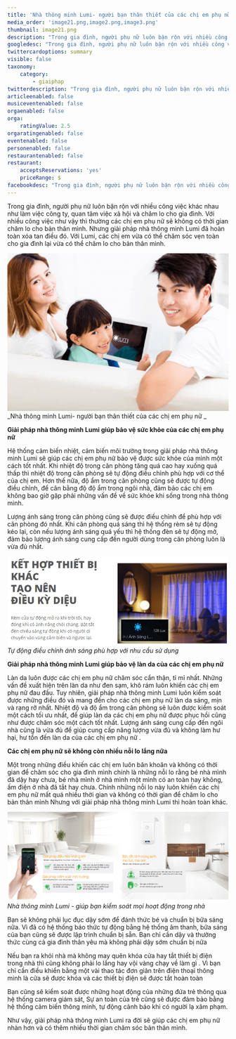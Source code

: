 ```yaml
---
title: 'Nhà thông minh Lumi- người bạn thân thiết của các chị em phụ nữ'
media_order: 'image21.png,image2.png,image3.png'
thumbnail: image21.png
description: "Trong gia đình, người phụ nữ luôn bận rộn với nhiều công việc khác nhau như làm việc công ty, quan tâm việc xã hội và chăm lo cho gia đình. Với nhiều công việc như vậy thì thường các chị em phụ nữ sẽ không có thời gian chăm lo cho bản thân mình.\r\nNhưng giải pháp nhà thông minh Lumi đã hoàn toàn xóa tan điều đó. Với Lumi, các chị em vừa có thể chăm sóc vẹn toàn cho gia đình lại vừa có thể chăm lo cho bản thân mình."
googledesc: "Trong gia đình, người phụ nữ luôn bận rộn với nhiều công việc khác nhau như làm việc công ty, quan tâm việc xã hội và chăm lo cho gia đình. Với nhiều công việc như vậy thì thường các chị em phụ nữ sẽ không có thời gian chăm lo cho bản thân mình.\r\nNhưng giải pháp nhà thông minh Lumi đã hoàn toàn xóa tan điều đó. Với Lumi, các chị em vừa có thể chăm sóc vẹn toàn cho gia đình lại vừa có thể chăm lo cho bản thân mình."
twittercardoptions: summary
visible: false
taxonomy:
    category:
        - giaiphap
twitterdescription: "Trong gia đình, người phụ nữ luôn bận rộn với nhiều công việc khác nhau như làm việc công ty, quan tâm việc xã hội và chăm lo cho gia đình. Với nhiều công việc như vậy thì thường các chị em phụ nữ sẽ không có thời gian chăm lo cho bản thân mình.\r\nNhưng giải pháp nhà thông minh Lumi đã hoàn toàn xóa tan điều đó. Với Lumi, các chị em vừa có thể chăm sóc vẹn toàn cho gia đình lại vừa có thể chăm lo cho bản thân mình."
articleenabled: false
musiceventenabled: false
orgaenabled: false
orga:
    ratingValue: 2.5
orgaratingenabled: false
eventenabled: false
personenabled: false
restaurantenabled: false
restaurant:
    acceptsReservations: 'yes'
    priceRange: $
facebookdesc: "Trong gia đình, người phụ nữ luôn bận rộn với nhiều công việc khác nhau như làm việc công ty, quan tâm việc xã hội và chăm lo cho gia đình. Với nhiều công việc như vậy thì thường các chị em phụ nữ sẽ không có thời gian chăm lo cho bản thân mình.\r\nNhưng giải pháp nhà thông minh Lumi đã hoàn toàn xóa tan điều đó. Với Lumi, các chị em vừa có thể chăm sóc vẹn toàn cho gia đình lại vừa có thể chăm lo cho bản thân mình."
---
```


Trong gia đình, người phụ nữ luôn bận rộn với nhiều công việc khác nhau như làm việc công ty, quan tâm việc xã hội và chăm lo cho gia đình. Với nhiều công việc như vậy thì thường các chị em phụ nữ sẽ không có thời gian chăm lo cho bản thân mình.
Nhưng giải pháp nhà thông minh Lumi đã hoàn toàn xóa tan điều đó. Với Lumi, các chị em vừa có thể chăm sóc vẹn toàn cho gia đình lại vừa có thể chăm lo cho bản thân mình.

![](image21.png)
_Nhà thông minh Lumi- người bạn thân thiết của các chị em phụ nữ _

**Giải pháp nhà thông minh Lumi giúp bảo vệ sức khỏe của các chị em phụ nữ**

Hệ thống cảm biến nhiệt, cảm biến môi trường trong giải pháp nhà thông minh Lumi sẽ giúp các chị em phụ nữ bảo vệ được sức khỏe của mình một cách tốt nhất.
Khi nhiệt độ trong căn phòng tăng quá cao hay xuống quá thấp thì nhiệt độ trong căn phòng sẽ tự động điều chỉnh phù hợp với cơ thể của chị em. Hơn thế nữa, độ ẩm trong căn phòng cũng sẽ được tự động điều chỉnh, để cân bằng độ độ ẩm trong ngôi nhà, đảm bảo các chị em không bao giờ gặp phải những vấn đề về sức khỏe khi sống trong nhà thông minh.

Lượng ánh sáng trong căn phòng cũng sẽ được điều chỉnh để phù hợp với căn phòng đó nhất. Khi căn phòng quá sáng thì hệ thống rèm sẽ tự động kéo lại, còn nếu lượng ánh sáng quá yếu thì hệ thống đèn sẽ tự động mở, đảm bảo lượng ánh sáng cung cấp đến người dùng trong căn phòng luôn là vừa đủ nhất.

![](image2.png)
_Tự động điều chỉnh ánh sáng phù hợp với nhu cầu sử dụng_

**Giải pháp nhà thông minh Lumi giúp bảo vệ làn da của các chị em phụ nữ**

Làn da luôn được các chị em phụ nữ chăm sóc cẩn thận, tỉ mỉ nhất. Những vấn đề xuất hiện trên làn da như đen sạm, khô rám luôn khiến các chị em phụ nữ đau đầu.
Tuy nhiên, giải pháp nhà thông minh Lumi luôn kiểm soát được những điều đó và mang đến cho các chị em phụ nữ làn da sáng, mịn và rạng rỡ nhất.
Nhiệt độ và độ ẩm trong căn phòng sẽ luôn được kiểm soát một cách tối ưu nhất, để giúp làn da các chị em phụ nữ được phục hồi cũng như được chăm sóc một cách tốt nhất.
Lượng ánh sáng cung cấp đến ngôi nhà cũng là vừa đủ để giúp cung cấp năng lượng vừa đủ và không làm hư hại, hư tổn đến làn da của các chị em phụ nữ .

**Các chị em phụ nữ sẽ không còn nhiều nỗi lo lắng nữa**

Một trong những điều khiến các chị em luôn băn khoăn và không có thời gian để chăm sóc cho gia đình mình chính là những nỗi lo rằng bé nhà mình đã dậy hay chưa, bé nhà mình ở nhà mình một mình có an toàn hay không, ấm điện ở nhà đã tắt hay chưa.
Chính những nỗi lo này luôn khiến các chị em phụ nữ mất quá nhiều thời gian và không có thời gian để chăm lo cho bản thân mình Nhưng với giải pháp nhà thông minh Lumi thì hoàn toàn khác. 

![](image3.png)
_Nhà thông minh Lumi - giúp bạn kiểm soát mọi hoạt động trong nhà_

Bạn sẽ không phải lục đục dậy sớm để đánh thức bé và chuẩn bị bữa sáng nữa. Vì đã có hệ thống báo thức tự động bằng hệ thống âm thanh, bữa sáng của bạn cũng sẽ được lập trình chuẩn bị sẵn. Bạn chỉ cần dậy và thưởng thức cùng cả gia đình thân yêu mà không phải dậy sớm chuẩn bị nữa

Nếu bạn ra khỏi nhà mà không may quên khóa cửa hay tắt thiết bị điện trong nhà thì cũng không phải lo lắng hay vội vàng chạy về làm gì . Vì bạn chỉ cần điều khiển bằng một vài thao tác đơn giản trên điện thoại thông minh là cửa sẽ được khóa và các thiết bị điện sẽ được tắt hoàn toàn

Bạn cũng sẽ kiểm soát được những hoạt động của những đứa trẻ thông qua hệ thống camera giám sát, Sự an toàn của trẻ cũng sẽ được đảm bảo bằng hệ thống cảm biến thông minh, tự động cảnh báo khi có người lạ xâm phạm.

Như vậy, giải pháp nhà thông minh Lumi ra đời sẽ giúp các chị em phụ nữ nhàn hơn và có thêm nhiều thời gian chăm sóc bản thân mình. 

